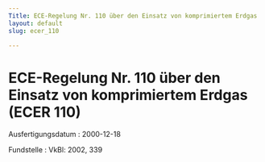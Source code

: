 ```yaml
---
Title: ECE-Regelung Nr. 110 über den Einsatz von komprimiertem Erdgas
layout: default
slug: ecer_110

---
```


# ECE-Regelung Nr. 110 über den Einsatz von komprimiertem Erdgas (ECER 110)

Ausfertigungsdatum
:   2000-12-18

Fundstelle
:   VkBl: 2002, 339

